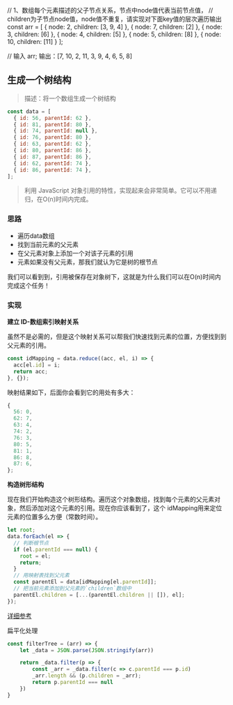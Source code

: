 // 1、数组每个元素描述的父子节点关系，节点中node值代表当前节点值，
// children为子节点node值，node值不重复，请实现对下面key值的层次遍历输出
const arr = [
    { node: 2, children: [3, 9, 4] },
    { node: 7, children: [2] },
    { node: 3, children: [6] },
    { node: 4, children: [5] },
    { node: 5, children: [8] },
    { node: 10, children: [11] }
];

// 输入 arr; 输出：[7, 10, 2, 11, 3, 9, 4, 6, 5, 8]

## 生成一个树结构
> 描述：将一个数组生成一个树结构

```javascript
const data = [
  { id: 56, parentId: 62 },
  { id: 81, parentId: 80 },
  { id: 74, parentId: null },
  { id: 76, parentId: 80 },
  { id: 63, parentId: 62 },
  { id: 80, parentId: 86 },
  { id: 87, parentId: 86 },
  { id: 62, parentId: 74 },
  { id: 86, parentId: 74 },
];
```
> 利用 JavaScript 对象引用的特性，实现起来会非常简单。它可以不用递归，在O(n)时间内完成。


### 思路
- 遍历data数组
- 找到当前元素的父元素
- 在父元素对象上添加一个对该子元素的引用
- 元素如果没有父元素，那我们就认为它是树的根节点

我们可以看到到，引用被保存在对象树下，这就是为什么我们可以在O(n)时间内完成这个任务！

### 实现

**建立 ID-数组索引映射关系**

虽然不是必需的，但是这个映射关系可以帮我们快速找到元素的位置，方便找到到父元素的引用。
```javascript
const idMapping = data.reduce((acc, el, i) => {
  acc[el.id] = i;
  return acc;
}, {});
```
映射结果如下，后面你会看到它的用处有多大：
```javascript
{
  56: 0,
  62: 7,
  63: 4,
  74: 2,
  76: 3,
  80: 5,
  81: 1,
  86: 8,
  87: 6,
};
```
**构造树形结构**

现在我们开始构造这个树形结构。遍历这个对象数组，找到每个元素的父元素对象，然后添加对这个元素的引用。现在你应该看到了，这个 idMapping用来定位元素的位置多么方便（常数时间）。
```javascript
let root;
data.forEach(el => {
  // 判断根节点
  if (el.parentId === null) {
    root = el;
    return;
  }
  // 用映射表找到父元素
  const parentEl = data[idMapping[el.parentId]];
  // 把当前元素添加到父元素的`children`数组中
  parentEl.children = [...(parentEl.children || []), el];
});
```
[详细参考](https://juejin.cn/post/6983904373508145189)


扁平化处理
```javascript
const filterTree = (arr) => {
    let _data = JSON.parse(JSON.stringify(arr))

    return _data.filter(p => {
        const _arr = _data.filter(c => c.parentId === p.id)
        _arr.length && (p.children = _arr);
        return p.parentId === null
    })
}
```
